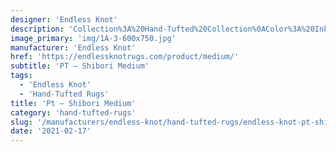 ```yaml
---
designer: 'Endless Knot'
description: 'Collection%3A%20Hand-Tufted%20Collection%0AColor%3A%20Ink%0AMaterial%3A%20Wool%20%26%20Tencel'
image_primary: 'img/1A-3-600x750.jpg'
manufacturer: 'Endless Knot'
href: 'https://endlessknotrugs.com/product/medium/'
subtitle: 'PT – Shibori Medium'
tags:
  - 'Endless Knot'
  - 'Hand-Tufted Rugs'
title: 'Pt – Shibori Medium'
category: 'hand-tufted-rugs'
slug: '/manufacturers/endless-knot/hand-tufted-rugs/endless-knot-pt-shibori-medium'
date: '2021-02-17'
---
```

